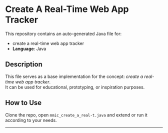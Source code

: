 # Create A Real-Time Web App Tracker

This repository contains an auto-generated Java file for:

- create a real-time web app tracker
- **Language**: Java

## Description

This file serves as a base implementation for the concept: *create a real-time web app tracker*.  
It can be used for educational, prototyping, or inspiration purposes.

## How to Use

Clone the repo, open `mmic_create_a_real-t.java` and extend or run it according to your needs.

---


